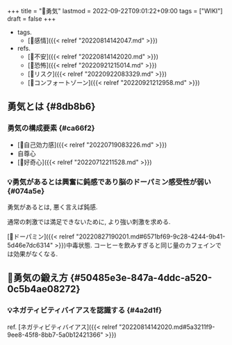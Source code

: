 +++
title = "📝勇気"
lastmod = 2022-09-22T09:01:22+09:00
tags = ["WIKI"]
draft = false
+++

-   tags.
    -   [🔖感情]({{< relref "20220814142047.md" >}})
-   refs.
    -   [📝不安]({{< relref "20220814142020.md" >}})
    -   [📝恐怖]({{< relref "20220921215014.md" >}})
    -   [📝リスク]({{< relref "20220922083329.md" >}})
    -   [📝コンフォートゾーン]({{< relref "20220921212958.md" >}})


## 勇気とは {#8db8b6}


### 勇気の構成要素 {#ca66f2}

-   [📝自己効力感]({{< relref "20220719083226.md" >}})
-   自尊心
-   [📝好奇心]({{< relref "20220712211528.md" >}})


### 💡勇気があるとは興奮に鈍感であり脳のドーパミン感受性が弱い {#074a5e}

勇気があるとは, 悪く言えば鈍感.

通常の刺激では満足できないために, より強い刺激を求める.

[📝ドーパミン]({{< relref "20220827190201.md#6571bf69-9c28-4244-9b41-5d46e7dc6314" >}})中毒状態. コーヒーを飲みすぎると同じ量のカフェインでは効果がなくなる.


## 🔖勇気の鍛え方 {#50485e3e-847a-4ddc-a520-0c5b4ae08272}


### 💡ネガティビティバイアスを認識する {#4a2d1f}

ref. [ネガティビティバイアス]({{< relref "20220814142020.md#5a3211f9-9ee8-45f8-8bb7-5a0b12421366" >}})
